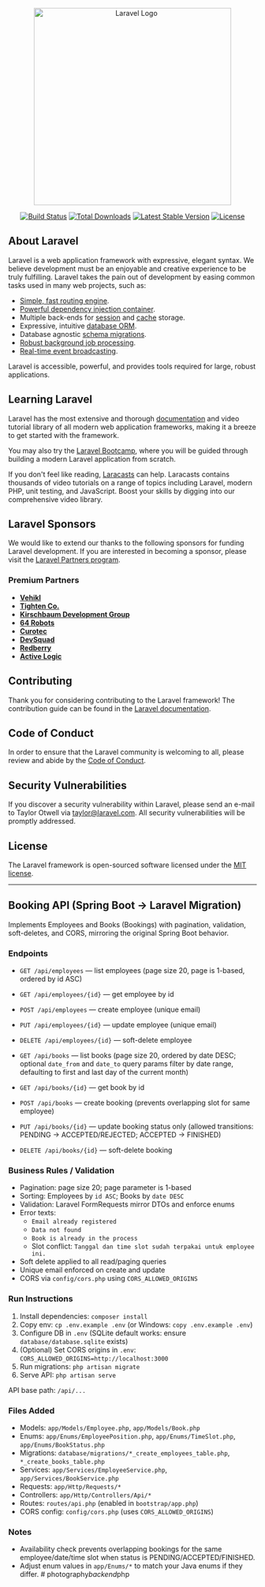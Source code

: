 <p align="center"><a href="https://laravel.com" target="_blank"><img src="https://raw.githubusercontent.com/laravel/art/master/logo-lockup/5%20SVG/2%20CMYK/1%20Full%20Color/laravel-logolockup-cmyk-red.svg" width="400" alt="Laravel Logo"></a></p>

<p align="center">
<a href="https://github.com/laravel/framework/actions"><img src="https://github.com/laravel/framework/workflows/tests/badge.svg" alt="Build Status"></a>
<a href="https://packagist.org/packages/laravel/framework"><img src="https://img.shields.io/packagist/dt/laravel/framework" alt="Total Downloads"></a>
<a href="https://packagist.org/packages/laravel/framework"><img src="https://img.shields.io/packagist/v/laravel/framework" alt="Latest Stable Version"></a>
<a href="https://packagist.org/packages/laravel/framework"><img src="https://img.shields.io/packagist/l/laravel/framework" alt="License"></a>
</p>

## About Laravel

Laravel is a web application framework with expressive, elegant syntax. We believe development must be an enjoyable and creative experience to be truly fulfilling. Laravel takes the pain out of development by easing common tasks used in many web projects, such as:

- [Simple, fast routing engine](https://laravel.com/docs/routing).
- [Powerful dependency injection container](https://laravel.com/docs/container).
- Multiple back-ends for [session](https://laravel.com/docs/session) and [cache](https://laravel.com/docs/cache) storage.
- Expressive, intuitive [database ORM](https://laravel.com/docs/eloquent).
- Database agnostic [schema migrations](https://laravel.com/docs/migrations).
- [Robust background job processing](https://laravel.com/docs/queues).
- [Real-time event broadcasting](https://laravel.com/docs/broadcasting).

Laravel is accessible, powerful, and provides tools required for large, robust applications.

## Learning Laravel

Laravel has the most extensive and thorough [documentation](https://laravel.com/docs) and video tutorial library of all modern web application frameworks, making it a breeze to get started with the framework.

You may also try the [Laravel Bootcamp](https://bootcamp.laravel.com), where you will be guided through building a modern Laravel application from scratch.

If you don't feel like reading, [Laracasts](https://laracasts.com) can help. Laracasts contains thousands of video tutorials on a range of topics including Laravel, modern PHP, unit testing, and JavaScript. Boost your skills by digging into our comprehensive video library.

## Laravel Sponsors

We would like to extend our thanks to the following sponsors for funding Laravel development. If you are interested in becoming a sponsor, please visit the [Laravel Partners program](https://partners.laravel.com).

### Premium Partners

- **[Vehikl](https://vehikl.com)**
- **[Tighten Co.](https://tighten.co)**
- **[Kirschbaum Development Group](https://kirschbaumdevelopment.com)**
- **[64 Robots](https://64robots.com)**
- **[Curotec](https://www.curotec.com/services/technologies/laravel)**
- **[DevSquad](https://devsquad.com/hire-laravel-developers)**
- **[Redberry](https://redberry.international/laravel-development)**
- **[Active Logic](https://activelogic.com)**

## Contributing

Thank you for considering contributing to the Laravel framework! The contribution guide can be found in the [Laravel documentation](https://laravel.com/docs/contributions).

## Code of Conduct

In order to ensure that the Laravel community is welcoming to all, please review and abide by the [Code of Conduct](https://laravel.com/docs/contributions#code-of-conduct).

## Security Vulnerabilities

If you discover a security vulnerability within Laravel, please send an e-mail to Taylor Otwell via [taylor@laravel.com](mailto:taylor@laravel.com). All security vulnerabilities will be promptly addressed.

## License

The Laravel framework is open-sourced software licensed under the [MIT license](https://opensource.org/licenses/MIT).

---

## Booking API (Spring Boot -> Laravel Migration)

Implements Employees and Books (Bookings) with pagination, validation, soft-deletes, and CORS, mirroring the original Spring Boot behavior.

### Endpoints

- `GET /api/employees` — list employees (page size 20, page is 1-based, ordered by id ASC)
- `GET /api/employees/{id}` — get employee by id
- `POST /api/employees` — create employee (unique email)
- `PUT /api/employees/{id}` — update employee (unique email)
- `DELETE /api/employees/{id}` — soft-delete employee

- `GET /api/books` — list books (page size 20, ordered by date DESC; optional `date_from` and `date_to` query params filter by date range, defaulting to first and last day of the current month)
- `GET /api/books/{id}` — get book by id
- `POST /api/books` — create booking (prevents overlapping slot for same employee)
- `PUT /api/books/{id}` — update booking status only (allowed transitions: PENDING -> ACCEPTED/REJECTED; ACCEPTED -> FINISHED)
- `DELETE /api/books/{id}` — soft-delete booking

### Business Rules / Validation

- Pagination: page size 20; page parameter is 1-based
- Sorting: Employees by `id ASC`; Books by `date DESC`
- Validation: Laravel FormRequests mirror DTOs and enforce enums
- Error texts:
  - `Email already registered`
  - `Data not found`
  - `Book is already in the process`
  - Slot conflict: `Tanggal dan time slot sudah terpakai untuk employee ini.`
- Soft delete applied to all read/paging queries
- Unique email enforced on create and update
- CORS via `config/cors.php` using `CORS_ALLOWED_ORIGINS`

### Run Instructions

1. Install dependencies: `composer install`
2. Copy env: `cp .env.example .env` (or Windows: `copy .env.example .env`)
3. Configure DB in `.env` (SQLite default works: ensure `database/database.sqlite` exists)
4. (Optional) Set CORS origins in `.env`: `CORS_ALLOWED_ORIGINS=http://localhost:3000`
5. Run migrations: `php artisan migrate`
6. Serve API: `php artisan serve`

API base path: `/api/...`

### Files Added

- Models: `app/Models/Employee.php`, `app/Models/Book.php`
- Enums: `app/Enums/EmployeePosition.php`, `app/Enums/TimeSlot.php`, `app/Enums/BookStatus.php`
- Migrations: `database/migrations/*_create_employees_table.php`, `*_create_books_table.php`
- Services: `app/Services/EmployeeService.php`, `app/Services/BookService.php`
- Requests: `app/Http/Requests/*`
- Controllers: `app/Http/Controllers/Api/*`
- Routes: `routes/api.php` (enabled in `bootstrap/app.php`)
- CORS config: `config/cors.php` (uses `CORS_ALLOWED_ORIGINS`)

### Notes

- Availability check prevents overlapping bookings for the same employee/date/time slot when status is PENDING/ACCEPTED/FINISHED.
- Adjust enum values in `app/Enums/*` to match your Java enums if they differ.
#   p h o t o g r a p h y _ b a c k e n d _ p h p  
 